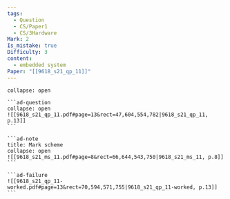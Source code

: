 ```yaml
---
tags:
  - Question
  - CS/Paper1
  - CS/3Hardware
Mark: 2
Is_mistake: true
Difficulty: 3
content:
  - embedded system
Paper: "[[9618_s21_qp_11]]"
---
```

````ad-example
collapse: open

```ad-question
collapse: open
![[9618_s21_qp_11.pdf#page=13&rect=47,604,554,782|9618_s21_qp_11, p.13]]
```

```ad-note
title: Mark scheme
collapse: open
![[9618_s21_ms_11.pdf#page=8&rect=66,644,543,750|9618_s21_ms_11, p.8]]
```

```ad-failure
![[9618_s21_qp_11-worked.pdf#page=13&rect=70,594,571,755|9618_s21_qp_11-worked, p.13]]
```

````

